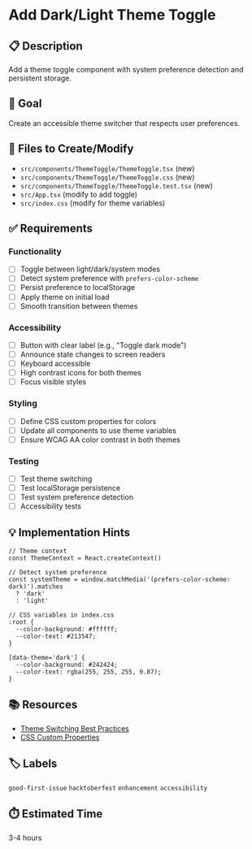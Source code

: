# Add Dark/Light Theme Toggle

## 📋 Description
Add a theme toggle component with system preference detection and persistent storage.

## 🎯 Goal
Create an accessible theme switcher that respects user preferences.

## 📂 Files to Create/Modify
- `src/components/ThemeToggle/ThemeToggle.tsx` (new)
- `src/components/ThemeToggle/ThemeToggle.css` (new)
- `src/components/ThemeToggle/ThemeToggle.test.tsx` (new)
- `src/App.tsx` (modify to add toggle)
- `src/index.css` (modify for theme variables)

## ✅ Requirements

### Functionality
- [ ] Toggle between light/dark/system modes
- [ ] Detect system preference with `prefers-color-scheme`
- [ ] Persist preference to localStorage
- [ ] Apply theme on initial load
- [ ] Smooth transition between themes

### Accessibility
- [ ] Button with clear label (e.g., "Toggle dark mode")
- [ ] Announce state changes to screen readers
- [ ] Keyboard accessible
- [ ] High contrast icons for both themes
- [ ] Focus visible styles

### Styling
- [ ] Define CSS custom properties for colors
- [ ] Update all components to use theme variables
- [ ] Ensure WCAG AA color contrast in both themes

### Testing
- [ ] Test theme switching
- [ ] Test localStorage persistence
- [ ] Test system preference detection
- [ ] Accessibility tests

## 💡 Implementation Hints

```tsx
// Theme context
const ThemeContext = React.createContext()

// Detect system preference
const systemTheme = window.matchMedia('(prefers-color-scheme: dark)').matches
  ? 'dark'
  : 'light'

// CSS variables in index.css
:root {
  --color-background: #ffffff;
  --color-text: #213547;
}

[data-theme='dark'] {
  --color-background: #242424;
  --color-text: rgba(255, 255, 255, 0.87);
}
```

## 📚 Resources
- [Theme Switching Best Practices](https://web.dev/prefers-color-scheme/)
- [CSS Custom Properties](https://developer.mozilla.org/en-US/docs/Web/CSS/--*)

## 🏷️ Labels
`good-first-issue` `hacktoberfest` `enhancement` `accessibility`

## ⏱️ Estimated Time
3-4 hours
